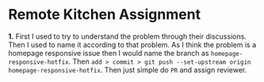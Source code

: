 # Remote Kitchen Assignment

**1.** First I used to try to understand the problem through their discussions. Then I used to name it according to that problem. As I think the problem is a homepage responsive issue then I would name the branch as `homepage-responsive-hotfix`. Then `add > commit > git push --set-upstream origin homepage-responsive-hotfix`. Then  just simple do `PR` and assign reviewer.